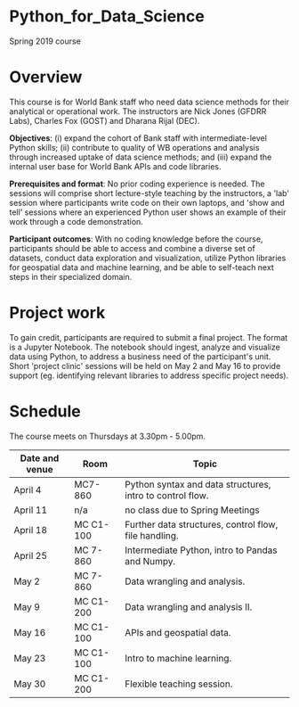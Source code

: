 # Python_for_Data_Science
Spring 2019 course

# Overview
This course is for World Bank staff who need data science methods for their analytical or operational work. The instructors are Nick Jones (GFDRR Labs), Charles Fox (GOST) and Dharana Rijal (DEC).

__Objectives__: (i) expand the cohort of Bank staff with intermediate-level Python skills; (ii) contribute to quality of WB operations and analysis through increased uptake of data science methods; and (iii) expand the internal user base for World Bank APIs and code libraries.

__Prerequisites and format__: No prior coding experience is needed. The sessions will comprise short lecture-style teaching by the instructors, a 'lab' session where participants write code on their own laptops, and 'show and tell' sessions where an experienced Python user shows an example of their work through a code demonstration.

__Participant outcomes__: With no coding knowledge before the course, participants should be able to access and combine a diverse set of datasets, conduct data exploration and visualization, utilize Python libraries for geospatial data and machine learning, and be able to self-teach next steps in their specialized domain.

# Project work
To gain credit, participants are required to submit a final project. The format is a Jupyter Notebook. The notebook should ingest, analyze and visualize data using Python, to address a business need of the participant's unit. Short 'project clinic' sessions will be held on May 2 and May 16 to provide support (eg. identifying relevant libraries to address specific project needs).

# Schedule
The course meets on Thursdays at 3.30pm - 5.00pm.

|Date and venue | Room | Topic|
|----|----|----|
|April 4 | MC7-860 |  Python syntax and data structures, intro to control flow.|
|April 11 | n/a | no class due to Spring Meetings |
|April 18 | MC C1-100 | Further data structures, control flow, file handling.|
|April 25 | MC 7-860 | Intermediate Python, intro to Pandas and Numpy.|
|May 2 | MC 7-860 | Data wrangling and analysis.|
|May 9 | MC C1-200 | Data wrangling and analysis II.|
|May 16 | MC C1-100 | APIs and geospatial data.|
|May 23 | MC C1-100 | Intro to machine learning.|
|May 30 | MC C1-200 | Flexible teaching session.|



